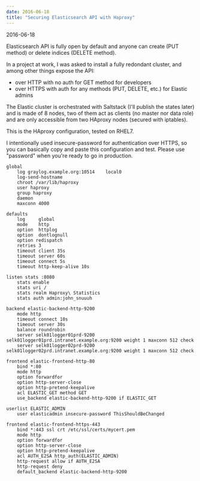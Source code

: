 ```yaml
---
date: 2016-06-18
title: "Securing Elasticsearch API with Haproxy"
---
```


2016-06-18

Elasticsearch API is fully open by default and anyone can create (PUT method) or delete indices (DELETE method).

In a project at work, I was asked to install a fully redondant cluster, and among other things expose the API:  
- over HTTP with no auth for GET method for developers   
- over HTTPS with auth for any methods (PUT, DELETE, etc.) for Elastic admins

The Elastic cluster is orchestrated with Saltstack (I'll publish the states later) and is made of 8 nodes, two of them act as clients (no master nor data role) and are only accessible from two HAproxy nodes (secured with iptables). 

This is the HAproxy configuration, tested on RHEL7.

I intentionally used insecure-password for authentication over HTTPS, so you can basically copy and paste this configuration and test. Please use "password" when you're ready to go in production.

	global        log graylog.example.org:10514    local0        log-send-hostname        chroot /var/lib/haproxy        user haproxy        group haproxy        daemon        maxconn 4000	defaults        log     global        mode    http        option  httplog        option  dontlognull        option redispatch        retries 3        timeout client 35s        timeout server 60s        timeout connect 5s        timeout http-keep-alive 10s	listen stats :8080		stats enable   		stats uri /		stats realm Haproxy\ Statistics		stats auth admin:john_snuuuh	backend elastic-backend-http-9200        mode http        timeout connect 10s        timeout server 30s        balance roundrobin        server selk01logger01prd-9200 selk01logger01prd.intranet.example.org:9200 weight 1 maxconn 512 check        server selk01logger02prd-9200 selk01logger02prd.intranet.example.org:9200 weight 1 maxconn 512 check	frontend elastic-frontend-http-80        bind *:80         mode http        option forwardfor        option http-server-close        option http-pretend-keepalive		acl ELASTIC_GET method GET		use_backend elastic-backend-http-9200 if ELASTIC_GET	userlist ELASTIC_ADMIN		user elasticadmin insecure-password ThisShouldBeChanged	frontend elastic-frontend-https-443        bind *:443 ssl crt /etc/ssl/certs/mycert.pem        mode http        option forwardfor        option http-server-close        option http-pretend-keepalive		acl AUTH_E2SA http_auth(ELASTIC_ADMIN)		http-request allow if AUTH_E2SA		http-request deny        default_backend elastic-backend-http-9200
        

